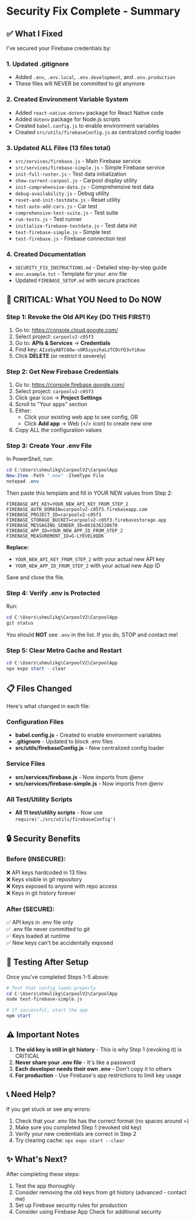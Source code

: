 # Security Fix Complete - Summary

## ✅ What I Fixed

I've secured your Firebase credentials by:

### 1. **Updated .gitignore** 
   - Added `.env`, `.env.local`, `.env.development`, and `.env.production`
   - These files will NEVER be committed to git anymore

### 2. **Created Environment Variable System**
   - Added `react-native-dotenv` package for React Native code
   - Added `dotenv` package for Node.js scripts
   - Created `babel.config.js` to enable environment variables
   - Created `src/utils/firebaseConfig.js` as centralized config loader

### 3. **Updated ALL Files** (13 files total)
   - `src/services/firebase.js` - Main Firebase service
   - `src/services/firebase-simple.js` - Simple Firebase service
   - `init-full-roster.js` - Test data initialization
   - `show-current-carpool.js` - Carpool display utility
   - `init-comprehensive-data.js` - Comprehensive test data
   - `debug-availability.js` - Debug utility
   - `reset-and-init-testdata.js` - Reset utility
   - `test-auto-add-cars.js` - Car test
   - `comprehensive-test-suite.js` - Test suite
   - `run-tests.js` - Test runner
   - `initialize-firebase-testdata.js` - Test data init
   - `test-firebase-simple.js` - Simple test
   - `test-firebase.js` - Firebase connection test

### 4. **Created Documentation**
   - `SECURITY_FIX_INSTRUCTIONS.md` - Detailed step-by-step guide
   - `env.example.txt` - Template for your .env file
   - Updated `FIREBASE_SETUP.md` with secure practices

## 🚨 CRITICAL: What YOU Need to Do NOW

### Step 1: Revoke the Old API Key (DO THIS FIRST!)

1. Go to: https://console.cloud.google.com/
2. Select project: `carpoolv2-c05f3`
3. Go to: **APIs & Services** → **Credentials**
4. Find key: `AIzaSyABTC6Ow-sOR5zyozhaLzTCDcFD3vYi6uw`
5. Click **DELETE** (or restrict it severely)

### Step 2: Get New Firebase Credentials

1. Go to: https://console.firebase.google.com/
2. Select project: `carpoolv2-c05f3`
3. Click gear icon → **Project Settings**
4. Scroll to "Your apps" section
5. Either:
   - Click your existing web app to see config, OR
   - Click **Add app** → Web (</> icon) to create new one
6. Copy ALL the configuration values

### Step 3: Create Your .env File

In PowerShell, run:
```powershell
cd C:\Users\shmulikg\CarpoolV2\CarpoolApp
New-Item -Path ".env" -ItemType File
notepad .env
```

Then paste this template and fill in YOUR NEW values from Step 2:
```
FIREBASE_API_KEY=YOUR_NEW_API_KEY_FROM_STEP_2
FIREBASE_AUTH_DOMAIN=carpoolv2-c05f3.firebaseapp.com
FIREBASE_PROJECT_ID=carpoolv2-c05f3
FIREBASE_STORAGE_BUCKET=carpoolv2-c05f3.firebasestorage.app
FIREBASE_MESSAGING_SENDER_ID=861636228670
FIREBASE_APP_ID=YOUR_NEW_APP_ID_FROM_STEP_2
FIREBASE_MEASUREMENT_ID=G-LYEVEL0QDK
```

**Replace:**
- `YOUR_NEW_API_KEY_FROM_STEP_2` with your actual new API key
- `YOUR_NEW_APP_ID_FROM_STEP_2` with your actual new App ID

Save and close the file.

### Step 4: Verify .env is Protected

Run:
```powershell
cd C:\Users\shmulikg\CarpoolV2\CarpoolApp
git status
```

You should **NOT** see `.env` in the list. If you do, STOP and contact me!

### Step 5: Clear Metro Cache and Restart

```powershell
cd C:\Users\shmulikg\CarpoolV2\CarpoolApp
npx expo start --clear
```

## 📋 Files Changed

Here's what changed in each file:

### Configuration Files
- **babel.config.js** - Created to enable environment variables
- **.gitignore** - Updated to block .env files
- **src/utils/firebaseConfig.js** - New centralized config loader

### Service Files
- **src/services/firebase.js** - Now imports from @env
- **src/services/firebase-simple.js** - Now imports from @env

### All Test/Utility Scripts
- **All 11 test/utility scripts** - Now use `require('./src/utils/firebaseConfig')`

## 🔒 Security Benefits

### Before (INSECURE):
❌ API keys hardcoded in 13 files  
❌ Keys visible in git repository  
❌ Keys exposed to anyone with repo access  
❌ Keys in git history forever  

### After (SECURE):
✅ API keys in .env file only  
✅ .env file never committed to git  
✅ Keys loaded at runtime  
✅ New keys can't be accidentally exposed  

## 🧪 Testing After Setup

Once you've completed Steps 1-5 above:

```powershell
# Test that config loads properly
cd C:\Users\shmulikg\CarpoolV2\CarpoolApp
node test-firebase-simple.js

# If successful, start the app
npm start
```

## ⚠️ Important Notes

1. **The old key is still in git history** - This is why Step 1 (revoking it) is CRITICAL
2. **Never share your .env file** - It's like a password
3. **Each developer needs their own .env** - Don't copy it to others
4. **For production** - Use Firebase's app restrictions to limit key usage

## 📞 Need Help?

If you get stuck or see any errors:
1. Check that your .env file has the correct format (no spaces around =)
2. Make sure you completed Step 1 (revoked old key)
3. Verify your new credentials are correct in Step 2
4. Try clearing cache: `npx expo start --clear`

## ✨ What's Next?

After completing these steps:
1. Test the app thoroughly
2. Consider removing the old keys from git history (advanced - contact me)
3. Set up Firebase security rules for production
4. Consider using Firebase App Check for additional security

